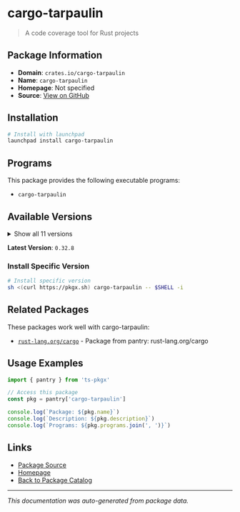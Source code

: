 # cargo-tarpaulin

> A code coverage tool for Rust projects

## Package Information

- **Domain**: `crates.io/cargo-tarpaulin`
- **Name**: `cargo-tarpaulin`
- **Homepage**: Not specified
- **Source**: [View on GitHub](https://github.com/pkgxdev/pantry/tree/main/projects/crates.io/cargo-tarpaulin/package.yml)

## Installation

```bash
# Install with launchpad
launchpad install cargo-tarpaulin
```

## Programs

This package provides the following executable programs:

- `cargo-tarpaulin`

## Available Versions

<details>
<summary>Show all 11 versions</summary>

- `0.32.8`, `0.32.7`, `0.32.6`, `0.32.5`, `0.32.4`
- `0.32.3`, `0.32.2`, `0.32.1`, `0.32.0`, `0.31.5`
- `0.31.4`

</details>

**Latest Version**: `0.32.8`

### Install Specific Version

```bash
# Install specific version
sh <(curl https://pkgx.sh) cargo-tarpaulin -- $SHELL -i
```

## Related Packages

These packages work well with cargo-tarpaulin:

- [`rust-lang.org/cargo`](../../rust-lang.org/cargo/index.md) - Package from pantry: rust-lang.org/cargo

## Usage Examples

```typescript
import { pantry } from 'ts-pkgx'

// Access this package
const pkg = pantry['cargo-tarpaulin']

console.log(`Package: ${pkg.name}`)
console.log(`Description: ${pkg.description}`)
console.log(`Programs: ${pkg.programs.join(', ')}`)
```

## Links

- [Package Source](https://github.com/pkgxdev/pantry/tree/main/projects/crates.io/cargo-tarpaulin/package.yml)
- [Homepage](#)
- [Back to Package Catalog](../../../package-catalog.md)

---

*This documentation was auto-generated from package data.*
